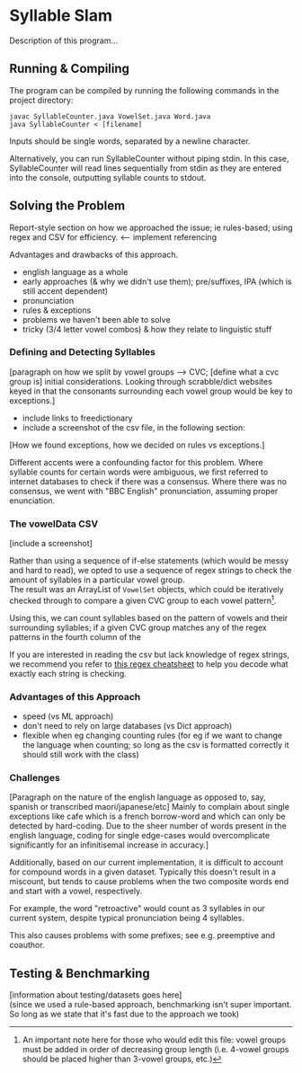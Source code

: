 # Syllable Slam

Description of this program...

## Running & Compiling

The program can be compiled by running the following commands in the project directory:
```
javac SyllableCounter.java VowelSet.java Word.java
java SyllableCounter < [filename]
```

Inputs should be single words, separated by a newline character.

Alternatively, you can run SyllableCounter without piping stdin. In this case, SyllableCounter will read lines sequentially from stdin as they are entered into the console, outputting syllable counts to stdout.

## Solving the Problem

Report-style section on how we approached the issue; ie rules-based; using regex and CSV for efficiency. <-- implement referencing

Advantages and drawbacks of this approach.
 - english language as a whole
 - early approaches (& why we didn't use them); pre/suffixes, IPA (which is still accent dependent)
 - pronunciation
 - rules & exceptions
 - problems we haven't been able to solve
 - tricky (3/4 letter vowel combos) & how they relate to linguistic stuff



 ### Defining and Detecting Syllables
 
[paragraph on how we split by vowel groups --> CVC; [define what a cvc group is] initial considerations. Looking through scrabble/dict websites keyed in that the consonants surrounding each vowel group would be key to exceptions.]
 - include links to freedictionary
 - include a screenshot of the csv file, in the following section:

 [How we found exceptions, how we decided on rules vs exceptions.]

Different accents were a confounding factor for this problem. Where syllable counts for certain words were ambiguous, we first referred to internet databases to check if there was a consensus. Where there was no consensus, we went with "BBC English" pronunciation, assuming proper enunciation.

 ### The vowelData CSV
[include a screenshot]

 Rather than using a sequence of if-else statements (which would be messy and hard to read), we opted to use a sequence of regex strings to check the amount of syllables in a particular vowel group.  
 The result was an ArrayList of `VowelSet` objects, which could be iteratively checked through to compare a given CVC group to each vowel pattern[^1].  

 Using this, we can count syllables based on the pattern of vowels and their surrounding syllables; if a given CVC group matches any of the regex patterns in the fourth column of the 

 If you are interested in reading the csv but lack knowledge of regex strings, we recommend you refer to [this regex cheatsheet](https://www.rexegg.com/regex-quickstart.html) to help you decode what exactly each string is checking.

 [^1]: An important note here for those who would edit this file: vowel groups must be added in order of decreasing group length (i.e. 4-vowel groups should be placed higher than 3-vowel groups, etc.)

 ### Advantages of this Approach
 - speed (vs ML approach)
 - don't need to rely on large databases (vs Dict approach)
 - flexible when eg changing counting rules (for eg if we want to change the language when counting; so long as the csv is formatted correctly it should still work with the class)


 ### Challenges

[Paragraph on the nature of the english language as opposed to, say, spanish or transcribed maori/japanese/etc] Mainly to complain about single exceptions like cafe which is a french borrow-word and which can only be detected by hard-coding. Due to the sheer number of words present in the english language, coding for single edge-cases would overcomplicate significantly for an infinitisemal increase in accuracy.]


 Additionally, based on our current implementation, it is difficult to account for compound words in a given dataset. Typically this doesn't result in a miscount, but tends to cause problems when the two composite words end and start with a vowel, respectively.

 For example, the word "retroactive" would count as 3 syllables in our current system, despite typical pronunciation being 4 syllables.

 This also causes problems with some prefixes; see e.g. preemptive and coauthor.

 ## Testing & Benchmarking

 [information about testing/datasets goes here]  
 (since we used a rule-based approach, benchmarking isn't super important. So long as we state that it's fast due to the approach we took)